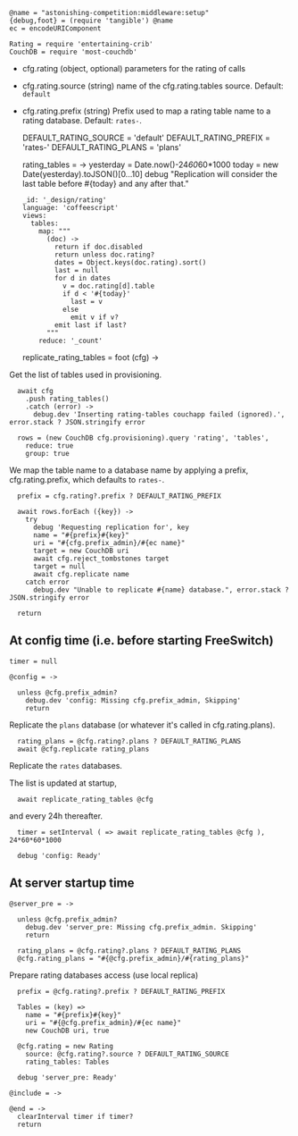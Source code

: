     @name = "astonishing-competition:middleware:setup"
    {debug,foot} = (require 'tangible') @name
    ec = encodeURIComponent

    Rating = require 'entertaining-crib'
    CouchDB = require 'most-couchdb'

* cfg.rating (object, optional) parameters for the rating of calls
* cfg.rating.source (string) name of the cfg.rating.tables source. Default: `default`
* cfg.rating.prefix (string) Prefix used to map a rating table name to a rating database. Default: `rates-`.

    DEFAULT_RATING_SOURCE = 'default'
    DEFAULT_RATING_PREFIX = 'rates-'
    DEFAULT_RATING_PLANS  = 'plans'

    rating_tables = ->
      yesterday = Date.now()-24*60*60*1000
      today = new Date(yesterday).toJSON()[0...10]
      debug "Replication will consider the last table before #{today} and any after that."

      _id: '_design/rating'
      language: 'coffeescript'
      views:
        tables:
          map: """
            (doc) ->
              return if doc.disabled
              return unless doc.rating?
              dates = Object.keys(doc.rating).sort()
              last = null
              for d in dates
                v = doc.rating[d].table
                if d < '#{today}'
                  last = v
                else
                  emit v if v?
              emit last if last?
            """
          reduce: '_count'

    replicate_rating_tables = foot (cfg) ->

Get the list of tables used in provisioning.

      await cfg
        .push rating_tables()
        .catch (error) ->
          debug.dev 'Inserting rating-tables couchapp failed (ignored).', error.stack ? JSON.stringify error

      rows = (new CouchDB cfg.provisioning).query 'rating', 'tables',
        reduce: true
        group: true

We map the table name to a database name by applying a prefix, cfg.rating.prefix, which defaults to `rates-`.

      prefix = cfg.rating?.prefix ? DEFAULT_RATING_PREFIX

      await rows.forEach ({key}) ->
        try
          debug 'Requesting replication for', key
          name = "#{prefix}#{key}"
          uri = "#{cfg.prefix_admin}/#{ec name}"
          target = new CouchDB uri
          await cfg.reject_tombstones target
          target = null
          await cfg.replicate name
        catch error
          debug.dev "Unable to replicate #{name} database.", error.stack ? JSON.stringify error

      return

At config time (i.e. before starting FreeSwitch)
-------

    timer = null

    @config = ->

      unless @cfg.prefix_admin?
        debug.dev 'config: Missing cfg.prefix_admin, Skipping'
        return

Replicate the `plans` database (or whatever it's called in cfg.rating.plans).

      rating_plans = @cfg.rating?.plans ? DEFAULT_RATING_PLANS
      await @cfg.replicate rating_plans

Replicate the `rates` databases.

The list is updated at startup,

      await replicate_rating_tables @cfg

and every 24h thereafter.

      timer = setInterval ( => await replicate_rating_tables @cfg ), 24*60*60*1000

      debug 'config: Ready'

At server startup time
----------------------

    @server_pre = ->

      unless @cfg.prefix_admin?
        debug.dev 'server_pre: Missing cfg.prefix_admin. Skipping'
        return

      rating_plans = @cfg.rating?.plans ? DEFAULT_RATING_PLANS
      @cfg.rating_plans = "#{@cfg.prefix_admin}/#{rating_plans}"

Prepare rating databases access (use local replica)

      prefix = @cfg.rating?.prefix ? DEFAULT_RATING_PREFIX

      Tables = (key) =>
        name = "#{prefix}#{key}"
        uri = "#{@cfg.prefix_admin}/#{ec name}"
        new CouchDB uri, true

      @cfg.rating = new Rating
        source: @cfg.rating?.source ? DEFAULT_RATING_SOURCE
        rating_tables: Tables

      debug 'server_pre: Ready'

    @include = ->

    @end = ->
      clearInterval timer if timer?
      return
